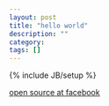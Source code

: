 ```yaml
---
layout: post
title: "hello world"
description: ""
category: 
tags: []
---
```

{% include JB/setup %}


[open source at facebook](https://code.facebook.com/posts/463284987129903/oscon-2015-how-facebook-open-sources-at-scale/)
